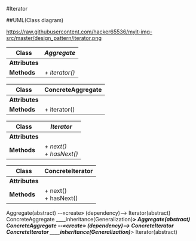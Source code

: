#Iterator

##UML(Class diagram)

https://raw.githubusercontent.com/hacker65536/myit-img-src/master/design_pattern/iterator.png


|Class| *Aggregate* |
|-------|--------|
| **Attributes** ||
| **Methods** | *+ iterator()* |

|Class| ConcreteAggregate |
|-------|--------|
| **Attributes** ||
| **Methods** |+ iterator()|

|Class| *Iterator* |
|-------|--------|
| **Attributes** ||
| **Methods** | *+ next() <br /> + hasNext()* |

|Class| ConcreteIterator |
|-------|--------|
| **Attributes** ||
| **Methods** |+ next() <br /> + hasNext()|

Aggregate(abstract) --«create» (dependency)--> Iterator(abstract)  
ConcreteAggregate ____inheritance(Generalization)_____> Aggregate(abstract)  
ConcreteAggregate --«create» (dependency)--> ConcreteIterator  
ConcreteIterator ____inheritance(Generalization)_____> Iterator(abstract)  
